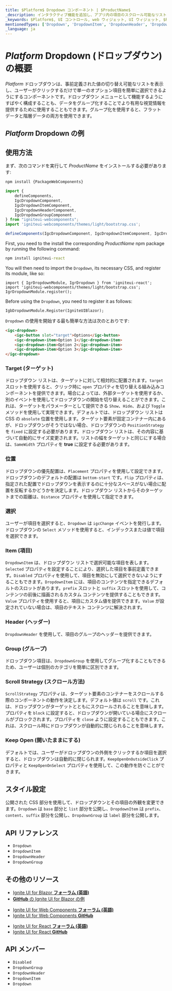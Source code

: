```yaml
---
title: $Platform$ Dropdown コンポーネント | $ProductName$
_description: インタラクティブ機能を追加し、アプリ内の項目のスクロール可能なリストにスタイル設定オプションを表示します。今すぐ $ProductName$ のドロップダウン コンポーネントの使用を開始しましょう。
_keywords: $Platform$, UI コントロール, web ウィジェット, UI ウィジェット, $Platform$ ドロップダウン コンポーネント, インフラジスティックス
mentionedTypes: ['Dropdown', 'DropdownItem', 'DropdownHeader', 'DropdownGroup']
_language: ja
---
```


# $Platform$ Dropdown (ドロップダウン) の概要


$Platform$ ドロップダウンは、事前定義された値の切り替え可能なリストを表示し、ユーザーがクリックするだけで単一のオプション項目を簡単に選択できるようにするコンポーネントです。ドロップダウン メニューとして機能するようにすばやく構成することも、データをグループ化することでより有用な視覚情報を提供するために使用することもできます。グループ化を使用すると、フラット データと階層データの両方を使用できます。

## $Platform$ Dropdown の例

<code-view style="height: 220px"
           data-demos-base-url="{environment:dvDemosBaseUrl}"
           iframe-src="{environment:dvDemosBaseUrl}/inputs/dropdown-overview"
           alt="$Platform$ Dropdown の例"
           github-src="inputs/dropdown/overview">
</code-view>

## 使用方法

<!-- WebComponents -->
まず、次のコマンドを実行して $ProductName$ をインストールする必要があります:

```cmd
npm install {PackageWebComponents}
```

```ts
import {
    defineComponents,
    IgcDropdownComponent,
    IgcDropdownItemComponent,
    IgcDropdownHeaderComponent,
    IgcDropdownGroupComponent
} from "igniteui-webcomponents";
import 'igniteui-webcomponents/themes/light/bootstrap.css';

defineComponents(IgcDropdownComponent, IgcDropdownItemComponent, IgcDropdownHeaderComponent, IgcDropdownGroupComponent);
```
<!-- end: WebComponents -->

<!-- React -->
First, you need to the install the corresponding $ProductName$ npm package by running the following command:

```cmd
npm install igniteui-react
```

You will then need to import the `Dropdown`, its necessary CSS, and register its module, like so:

```tsx
import { IgrDropdownModule, IgrDropdown } from 'igniteui-react';
import 'igniteui-webcomponents/themes/light/bootstrap.css';
IgrDropdownModule.register();
```
<!-- end: React -->

<!-- Blazor -->

Before using the `Dropdown`, you need to register it as follows:

```razor
IgbDropdownModule.Register(IgniteUIBlazor);
```

<!-- end: Blazor -->

`Dropdown` の使用を開始する最も簡単な方法は次のとおりです:

```html
<igc-dropdown>
    <igc-button slot="target">Options</igc-button>
    <igc-dropdown-item>Option 1</igc-dropdown-item>
    <igc-dropdown-item>Option 2</igc-dropdown-item>
    <igc-dropdown-item>Option 3</igc-dropdown-item>
</igc-dropdown>
```

### Target (ターゲット)

ドロップダウン リストは、ターゲットに対して相対的に配置されます。`target` スロットを使用すると、クリック時に `open` プロパティを切り替える組み込みコンポーネントを提供できます。場合によっては、外部ターゲットを使用するか、別のイベントを使用してドロップダウンの開始を切り替えることができます。これは、ターゲットをパラメーターとして提供できる `Show`、`Hide`、および `Toggle` メソッドを使用して実現できます。デフォルトでは、ドロップダウン リストは CSS の `absolute` 位置を使用します。ターゲット要素が固定コンテナー内にあるが、ドロップダウンがそうではない場合、ドロップダウンの `PositionStrategy` を `fixed` に設定する必要があります。ドロップダウン リストは、その内容に基づいて自動的にサイズ変更されます。リストの幅をターゲットと同じにする場合は、`SameWidth` プロパティを **true** に設定する必要があります。

<code-view style="height: 200px"
           data-demos-base-url="{environment:dvDemosBaseUrl}"
           iframe-src="{environment:dvDemosBaseUrl}/inputs/dropdown-target"
           alt="$Platform$ Dropdown Target の例"
           github-src="inputs/dropdown/target">
</code-view>

### 位置

ドロップダウンの優先配置は、`Placement` プロパティを使用して設定できます。ドロップダウンのデフォルトの配置は `bottom-start` です。`Flip` プロパティは、指定された配置でドロップダウンを表示するのに十分なスペースがない場合に配置を反転するかどうかを決定します。ドロップダウン リストからそのターゲットまでの距離は、`Distance` プロパティを使用して指定できます。

<code-view style="height: 520px"
           data-demos-base-url="{environment:dvDemosBaseUrl}"
           iframe-src="{environment:dvDemosBaseUrl}/inputs/dropdown-position"
           alt="$Platform$ Dropdown Position の例"
           github-src="inputs/dropdown/position">
</code-view>

### 選択

ユーザーが項目を選択すると、`Dropdown` は `igcChange` イベントを発行します。ドロップダウンの `Select` メソッドを使用すると、インデックスまたは値で項目を選択できます。

### Item (項目)

`DropdownItem` は、ドロップダウン リストで選択可能な項目を表します。`Selected` プロパティを設定することにより、選択した項目を事前定義できます。`Disabled` プロパティを使用して、項目を無効にして選択できないようにすることもできます。`DropdownItem` には、項目のコンテンツを指定できるデフォルトのスロットがあります。`prefix` スロットと `suffix` スロットを使用して、コンテンツの前後に描画されるカスタム コンテンツを提供することもできます。`Value` プロパティを使用すると、項目にカスタム値を提供できます。`Value` が設定されていない場合は、項目のテキスト コンテンツに解決されます。

<code-view style="height: 220px"
           data-demos-base-url="{environment:dvDemosBaseUrl}"
           iframe-src="{environment:dvDemosBaseUrl}/inputs/dropdown-item"
           alt="$Platform$ Dropdown Item の例"
           github-src="inputs/dropdown/item">
</code-view>

### Header (ヘッダー)

`DropdownHeader` を使用して、項目のグループのヘッダーを提供できます。

<code-view style="height: 250px"
           data-demos-base-url="{environment:dvDemosBaseUrl}"
           iframe-src="{environment:dvDemosBaseUrl}/inputs/dropdown-header"
           alt="$Platform$ Dropdown Header の例"
           github-src="inputs/dropdown/header">
</code-view>

### Group (グループ)

ドロップダウン項目は、`DropdownGroup` を使用してグループ化することもできるため、ユーザーは個別のカテゴリを簡単に区別できます。

<code-view style="height: 420px"
           data-demos-base-url="{environment:dvDemosBaseUrl}"
           iframe-src="{environment:dvDemosBaseUrl}/inputs/dropdown-group"
           alt="$Platform$ Dropdown Group の例"
           github-src="inputs/dropdown/group">
</code-view>

### Scroll Strategy (スクロール方法)

`ScrollStrategy` プロパティは、ターゲット要素のコンテナーをスクロールする際のコンポーネントの動作を決定します。デフォルト値は `scroll` です。これは、ドロップダウンがターゲットとともにスクロールされることを意味します。プロパティを `block` に設定すると、ドロップダウンが開いている場合にスクロールがブロックされます。プロパティを `close` ように設定することもできます。これは、スクロール時にドロップダウンが自動的に閉じられることを意味します。

### Keep Open (開いたままにする)

デフォルトでは、ユーザーがドロップダウンの外側をクリックするか項目を選択すると、ドロップダウンは自動的に閉じられます。`KeepOpenOnOutsideClick` プロパティと `KeepOpenOnSelect` プロパティを使用して、この動作を防ぐことができます。

## スタイル設定

公開された CSS 部分を使用して、ドロップダウンとその項目の外観を変更できます。`Dropdown` は `base` 部分と `list` 部分を公開し、`DropdownItem` は `prefix`、`content`、`suffix` 部分を公開し、`DropdownGroup` は `label` 部分を公開します。

<code-view style="height: 320px"
           data-demos-base-url="{environment:dvDemosBaseUrl}"
           iframe-src="{environment:dvDemosBaseUrl}/inputs/dropdown-styling"
           alt="$Platform$ Dropdown Styling の例"
           github-src="inputs/dropdown/styling">
</code-view>

<!-- WebComponents -->

## API リファレンス

* `Dropdown`
* `DropdownItem`
* `DropdownHeader`
* `DropdownGroup`

<!-- end: WebComponents -->

## その他のリソース

<!-- Blazor -->

* [Ignite UI for Blazor **フォーラム (英語)**](https://www.infragistics.com/community/forums/f/ignite-ui-for-blazor)
* [**GitHub** の Ignite UI for Blazor の例](https://github.com/IgniteUI/igniteui-blazor-examples)

<!-- end: Blazor -->

<!-- WebComponents -->

* [Ignite UI for Web Components **フォーラム (英語)**](https://www.infragistics.com/community/forums/f/ignite-ui-for-web-components)
* [Ignite UI for Web Components **GitHub**](https://github.com/IgniteUI/igniteui-webcomponents)

<!-- end: WebComponents -->

<!-- React -->
* [Ignite UI for React **フォーラム (英語)**](https://www.infragistics.com/community/forums/f/ignite-ui-for-react)
* [Ignite UI for React **GitHub**](https://github.com/IgniteUI/igniteui-react)
<!-- end: React -->

## API メンバー

 - `Disabled`
 - `DropdownGroup`
 - `DropdownHeader`
 - `DropdownItem`
 - `Dropdown`